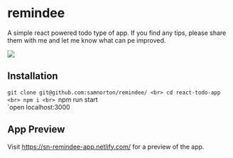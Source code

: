 #  remindee

A simple react powered todo type of app. If you find any tips, please share them with me and let me know what can pe improved.

![](http://desertcinema.com/wp-content/uploads/2019/07/REMINDEE.png)


## Installation

`git clone git@github.com:samnorton/remindee/ <br>
cd react-todo-app <br>
npm i <br>
`npm run start <br>
`open localhost:3000 

## App Preview

Visit https://sn-remindee-app.netlify.com/ for a preview of the app.




